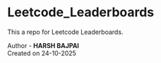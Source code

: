 # Leetcode_Leaderboards
This a repo for Leetcode Leaderboards.

Author - **HARSH BAJPAI**  
Created on 24-10-2025

